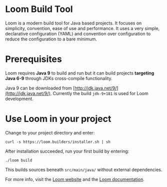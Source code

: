 # Loom Build Tool

Loom is a modern build tool for Java based projects.
It focuses on simplicity, convention, ease of use and performance.
It uses a very simple, declarative configuration (YAML) and
convention over configuration to reduce the configuration to a bare minimum.


# Prerequisites

Loom requires **Java 9** to build and run but it can build projects
**targeting Java 6-9** through JDKs cross-compile functionality.

Java 9 can be downloaded from [http://jdk.java.net/9/](http://jdk.java.net/9/).
Currently the build `jdk-9+181` is used for Loom development.


# Use Loom in your project

Change to your project directory and enter:

    curl -s https://loom.builders/installer.sh | sh

After installation succeeded, run your first build by entering:

    ./loom build

This builds sources beneath `src/main/java/` without external dependencies.


For more info, visit the
[Loom website](https://loom.builders) and the
[Loom documentation](https://loom-build-tool.readthedocs.io).
